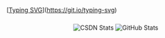 [[Typing SVG](https://readme-typing-svg.demolab.com?font=Fira+Code&weight=500&pause=1000&width=450&lines=WHERE+THERE+IS+A+WILL%2C+THERE+IS+A+WAY%EF%BC%81)](https://git.io/typing-svg)

<div style="text-align: center;">
    <img src="https://stats.justsong.cn/api/csdn?id=m0_63497607&lang=zh-CN&theme=tokyonight" alt="CSDN Stats" style="margin: 10px auto; display: inline-block;">
    <img src="https://github-readme-stats.vercel.app/api?username=fqxiny&theme=ambient_gradient&show_icons=true" alt="GitHub Stats" style="margin: 10px auto; display: inline-block;">
</div>
